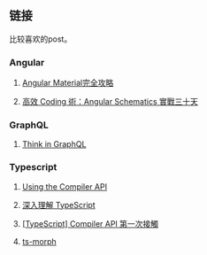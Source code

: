 ## 链接

比较喜欢的post。

### Angular

1. [Angular Material完全攻略](https://ithelp.ithome.com.tw/users/20020617/ironman/1263)

2. [高效 Coding 術：Angular Schematics 實戰三十天](https://ithelp.ithome.com.tw/users/20090728/ironman/2149)

### GraphQL 

1. [Think in GraphQL](https://ithelp.ithome.com.tw/users/20111997/ironman/1878)

### Typescript

1. [Using the Compiler API](https://github.com/Microsoft/TypeScript/wiki/Using-the-Compiler-API)

2. [深入理解 TypeScript](https://jkchao.github.io/typescript-book-chinese/#why)

3. [\[TypeScript\] Compiler API 第一次接觸](https://blog.kevinyang.net/2018/08/17/typescript-compiler/)

4. [ts-morph](https://ts-morph.com/)